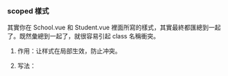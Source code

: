 ### scoped 樣式 
其實你在 School.vue 和 Student.vue 裡面所寫的樣式，其實最終都匯總到一起了。既然彙總到一起了，就很容易引起 class 名稱衝突。


1. 作用：让样式在局部生效，防止冲突。


2. 写法：<style scoped>


3. npm 指令補充
    npm view webpack versions

    npm view less-loader versions

    npm i less-loader@7